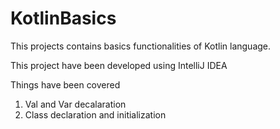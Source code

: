 # KotlinBasics
This projects contains basics functionalities of Kotlin language.

This project have been developed using IntelliJ IDEA

Things have been covered
1) Val and Var decalaration
2) Class declaration and initialization
